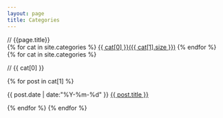 ```yaml
---
layout: page
title: Categories
---
```


<div class='cloud comment'>// {{page.title}}<br>
{% for cat in site.categories %}
  <a href="#{{ cat[0] }}" title="{{ cat[0] }}" rel="{{ cat[1].size }}">{{ cat[0] }}({{ cat[1].size }})</a>
{% endfor %}
</div>

<div class="listing">
{% for cat in site.categories %}
  <p class="listing-seperator comment" id="{{ cat[0] }}">// {{ cat[0] }}</p>
{% for post in cat[1] %}
  <p class="listing-item">
    <span>
      <time datetime="{{ post.date | date:"%Y-%m-%d" }}">{{ post.date | date:"%Y-%m-%d" }}</time>
    </span>
    <a href="{{ post.url }}" title="{{ post.title }}">{{ post.title }}</a>
  </p>
{% endfor %}
{% endfor %}
</div>

